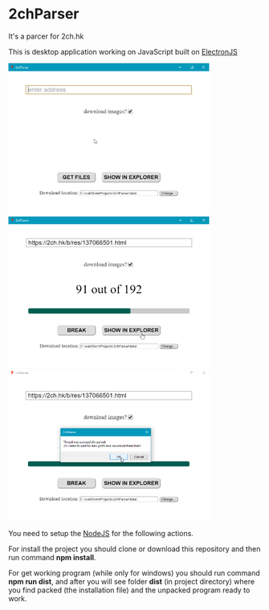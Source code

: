 # 2chParser
It's a parcer for 2ch.hk

This is desktop application working on JavaScript built on [ElectronJS](http://electron.atom.io/)

<img src='/screenshots/Screenshot_1.png' width='400px'>
<img src='/screenshots/Screenshot_2.png' width='400px'>
<img src='/screenshots/Screenshot_3.png' width='400px'>


You need to setup the [NodeJS](https://nodejs.org/en/) for the following actions.

For install the project you should clone or download this repository and then run command **npm install**.

For get working program (while only for windows) you should run command **npm run dist**, and after you will see folder
**dist** (in project directory) where you find packed (the installation file) and the unpacked program ready to work.
